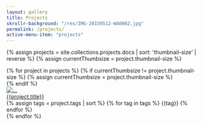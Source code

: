 ```yaml
---
layout: gallery
title: Projects
skrollr-background: "/res/IMG-20150512-WA0002.jpg"
permalink: /projects/
active-menu-item: "projects"
---
```

<!-- Thumbnails -->
{% assign projects = site.collections.projects.docs | sort: 'thumbnail-size' | reverse %}
{% assign currentThumbsize = project.thumbnail-size %}
<div class="row">
{% for project in projects %}
{% if currentThumbsize != project.thumbnail-size %}
{% assign currentThumbsize = project.thumbnail-size %}
</div>
<div class="row">
{% endif %}
    <div class="col-xs-12 col-md-{{ project.thumbnail-size }}">
        <div class="thumbnail">
            <a href="{{ project.url }}">
                <img src="{{ project.thumbnail }}" alt="...">
                <div class="caption">{{project.title}}</div>
            </a>
            {% assign tags = project.tags | sort %}
            {% for tag in tags %}
            <span class="label label-{{ tag | downcase}}">{{tag}}</span>
            {% endfor %}
        </div>
    </div>
{% endfor %}
</div>